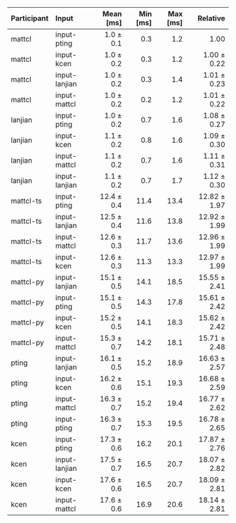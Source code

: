 | Participant | Input | Mean [ms] | Min [ms] | Max [ms] | Relative |
|:---|:---|---:|---:|---:|---:|
| mattcl | input-pting | 1.0 ± 0.1 | 0.3 | 1.2 | 1.00 |
| mattcl | input-kcen | 1.0 ± 0.2 | 0.3 | 1.2 | 1.00 ± 0.22 |
| mattcl | input-lanjian | 1.0 ± 0.2 | 0.3 | 1.4 | 1.01 ± 0.23 |
| mattcl | input-mattcl | 1.0 ± 0.2 | 0.2 | 1.2 | 1.01 ± 0.22 |
| lanjian | input-pting | 1.0 ± 0.2 | 0.7 | 1.6 | 1.08 ± 0.27 |
| lanjian | input-kcen | 1.1 ± 0.2 | 0.8 | 1.6 | 1.09 ± 0.30 |
| lanjian | input-mattcl | 1.1 ± 0.2 | 0.7 | 1.6 | 1.11 ± 0.31 |
| lanjian | input-lanjian | 1.1 ± 0.2 | 0.7 | 1.7 | 1.12 ± 0.30 |
| mattcl-ts | input-pting | 12.4 ± 0.4 | 11.4 | 13.4 | 12.82 ± 1.97 |
| mattcl-ts | input-lanjian | 12.5 ± 0.4 | 11.6 | 13.8 | 12.92 ± 1.99 |
| mattcl-ts | input-mattcl | 12.6 ± 0.3 | 11.7 | 13.6 | 12.96 ± 1.99 |
| mattcl-ts | input-kcen | 12.6 ± 0.3 | 11.3 | 13.3 | 12.97 ± 1.99 |
| mattcl-py | input-lanjian | 15.1 ± 0.5 | 14.1 | 18.5 | 15.55 ± 2.41 |
| mattcl-py | input-pting | 15.1 ± 0.5 | 14.3 | 17.8 | 15.61 ± 2.42 |
| mattcl-py | input-kcen | 15.2 ± 0.5 | 14.1 | 18.3 | 15.62 ± 2.42 |
| mattcl-py | input-mattcl | 15.3 ± 0.7 | 14.2 | 18.1 | 15.71 ± 2.48 |
| pting | input-lanjian | 16.1 ± 0.5 | 15.2 | 18.9 | 16.63 ± 2.57 |
| pting | input-kcen | 16.2 ± 0.6 | 15.1 | 19.3 | 16.68 ± 2.59 |
| pting | input-mattcl | 16.3 ± 0.7 | 15.2 | 19.4 | 16.77 ± 2.62 |
| pting | input-pting | 16.3 ± 0.7 | 15.3 | 19.5 | 16.78 ± 2.65 |
| kcen | input-pting | 17.3 ± 0.6 | 16.2 | 20.1 | 17.87 ± 2.76 |
| kcen | input-lanjian | 17.5 ± 0.7 | 16.5 | 20.7 | 18.07 ± 2.82 |
| kcen | input-kcen | 17.6 ± 0.6 | 16.5 | 20.7 | 18.09 ± 2.81 |
| kcen | input-mattcl | 17.6 ± 0.6 | 16.9 | 20.6 | 18.14 ± 2.81 |
